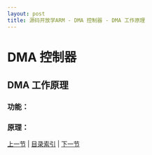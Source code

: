 ```yaml
---
layout: post
title: 源码开放学ARM - DMA 控制器 - DMA 工作原理
---
```


# DMA 控制器 #
## DMA 工作原理

### 功能：

### 原理：



[上一节](chp10-3.html)  |  [目录索引](../index.html)  |  [下一节](chp11-2.html)
